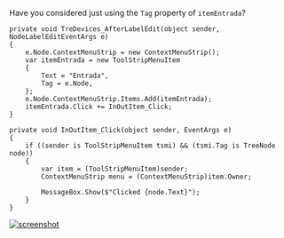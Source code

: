 Have you considered just using the `Tag` property of `itemEntrada`?

    private void TreDevices_AfterLabelEdit(object sender, NodeLabelEditEventArgs e)
    {
        e.Node.ContextMenuStrip = new ContextMenuStrip();
        var itemEntrada = new ToolStripMenuItem
        {
            Text = "Entrada",
            Tag = e.Node,
        };
        e.Node.ContextMenuStrip.Items.Add(itemEntrada);
        itemEntrada.Click += InOutItem_Click;
    }

    private void InOutItem_Click(object sender, EventArgs e)
    {
        if ((sender is ToolStripMenuItem tsmi) && (tsmi.Tag is TreeNode node))
        {
            var item = (ToolStripMenuItem)sender;
            ContextMenuStrip menu = (ContextMenuStrip)item.Owner;

            MessageBox.Show($"Clicked {node.Text}");
        }
    }

[![screenshot][1]][1]

  [1]: https://i.stack.imgur.com/GNOjb.png